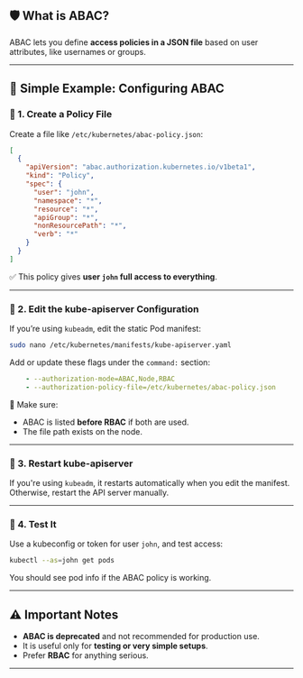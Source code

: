 ## 🛡️ What is ABAC?

ABAC lets you define **access policies in a JSON file** based on user attributes, like usernames or groups.

---

## 🧪 Simple Example: Configuring ABAC

### 🔹 1. **Create a Policy File**

Create a file like `/etc/kubernetes/abac-policy.json`:

```json
[
  {
    "apiVersion": "abac.authorization.kubernetes.io/v1beta1",
    "kind": "Policy",
    "spec": {
      "user": "john",
      "namespace": "*",
      "resource": "*",
      "apiGroup": "*",
      "nonResourcePath": "*",
      "verb": "*"
    }
  }
]
```

✅ This policy gives **user `john` full access to everything**.

---

### 🔹 2. **Edit the kube-apiserver Configuration**

If you’re using `kubeadm`, edit the static Pod manifest:

```bash
sudo nano /etc/kubernetes/manifests/kube-apiserver.yaml
```

Add or update these flags under the `command:` section:

```yaml
    - --authorization-mode=ABAC,Node,RBAC
    - --authorization-policy-file=/etc/kubernetes/abac-policy.json
```

📌 Make sure:

* ABAC is listed **before RBAC** if both are used.
* The file path exists on the node.

---

### 🔹 3. **Restart kube-apiserver**

If you're using `kubeadm`, it restarts automatically when you edit the manifest. Otherwise, restart the API server manually.

---

### 🔹 4. **Test It**

Use a kubeconfig or token for user `john`, and test access:

```bash
kubectl --as=john get pods
```

You should see pod info if the ABAC policy is working.

---

## ⚠️ Important Notes

* **ABAC is deprecated** and not recommended for production use.
* It is useful only for **testing or very simple setups**.
* Prefer **RBAC** for anything serious.

---
